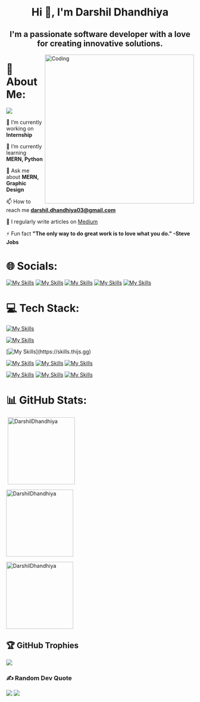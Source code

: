 <!-- [![MasterHead](https://developers.giphy.com/branch/master/static/api-512d36c09662682717108a38bbb5c57d.gif)]() -->
<h1 align="center">Hi 👋, I'm Darshil Dhandhiya</h1>
<h2 align="center">I'm a passionate software developer with a love for creating innovative solutions.</h2>
<img align="right" alt="Coding" width="400" src="https://cdn.dribbble.com/users/1162077/screenshots/3848914/programmer.gif">

# 💫 About Me:
[![](https://visitcount.itsvg.in/api?id=DarshilDhandhiya&icon=0&color=0)]()

🔭 I’m currently working on **Internship**
  
🌱 I’m currently learning **MERN, Python**

💬 Ask me about **MERN, Graphic Design**

📫 How to reach me **darshil.dhandhiya03@gmail.com**

📝 I regularly write articles on [Medium](https://medium.com/@darshildhandhiya)

⚡ Fun fact **"The only way to do great work is to love what you do." -Steve Jobs**

# 🌐 Socials:
[![My Skills](https://skills.thijs.gg/icons?i=gmail)](href="mailto:darshil.dhandhiya03@gmail.com")
[![My Skills](https://skills.thijs.gg/icons?i=linkedin)](https://www.linkedin.com/in/darshildhandhiya/)
[![My Skills](https://skills.thijs.gg/icons?i=twitter)](https://twitter.com/Darshil03)
[![My Skills](https://skills.thijs.gg/icons?i=github)](https://github.com/DarshilDhandhiya)
[![My Skills](https://skills.thijs.gg/icons?i=devto)](https://dev.to/darshildhandhiya)

# 💻 Tech Stack:
[![My Skills](https://skills.thijs.gg/icons?i=c,cpp,java,python)](https://skills.thijs.gg)

[![My Skills](https://skills.thijs.gg/icons?i=html,css,js,tailwindcss,bootstrap)](https://skills.thijs.gg)

[![My Skills](https://skills.thijs.gg/icons?i=react,nodejs,express,mongodb,)](https://skills.thijs.gg)

[![My Skills](https://skills.thijs.gg/icons?i=php,mysql)](https://skills.thijs.gg)
[![My Skills](https://skills.thijs.gg/icons?i=firebase,postman)](https://skills.thijs.gg)
[![My Skills](https://skills.thijs.gg/icons?i=vite,vercel,netlify)](https://skills.thijs.gg)

[![My Skills](https://skills.thijs.gg/icons?i=gcp,aws)](https://skills.thijs.gg)
[![My Skills](https://skills.thijs.gg/icons?i=figma,photoshop)](https://skills.thijs.gg)
[![My Skills](https://skills.thijs.gg/icons?i=git,github)](https://skills.thijs.gg)

# 📊 GitHub Stats:

<p>&nbsp;<img align="center" height="180em" src="https://github-readme-stats.vercel.app/api?username=DarshilDhandhiya&show_icons=true&locale=en&theme=bear" alt="DarshilDhandhiya" /></p>

<p><img align="center" height="180em" src="https://github-readme-streak-stats.herokuapp.com/?user=DarshilDhandhiya&theme=bear" alt="DarshilDhandhiya" /></p>

<img align="center" height="180em" src="https://github-readme-stats.vercel.app/api/top-langs/?username=DarshilDhandhiya&layout=compact&theme=bear" alt=DarshilDhandhiya />

## 🏆 GitHub Trophies
![](https://github-profile-trophy.vercel.app/?username=DarshilDhandhiya&theme=radical&no-frame=false&no-bg=false&margin-w=4)

### ✍️ Random Dev Quote
![](https://quotes-github-readme.vercel.app/api?type=horizontal&theme=radical)
<img src="https://user-images.githubusercontent.com/73097560/115834477-dbab4500-a447-11eb-908a-139a6edaec5c.gif">
